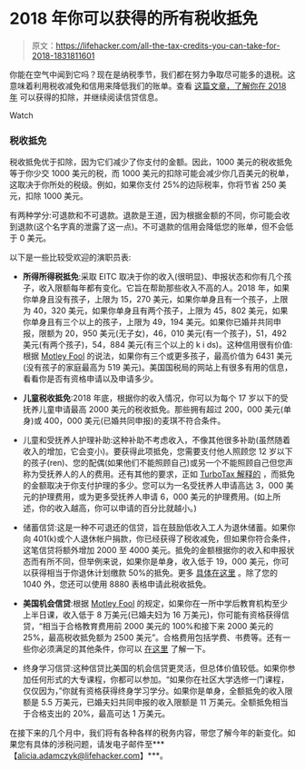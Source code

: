 # 2018 年你可以获得的所有税收抵免

> 原文：<https://lifehacker.com/all-the-tax-credits-you-can-take-for-2018-1831811601>

你能在空气中闻到它吗？现在是纳税季节，我们都在努力争取尽可能多的退税。这意味着利用税收减免和信用来降低我们的账单。查看 [这篇文章，了解你在 2018 年](https://twocents.lifehacker.com/all-the-tax-deductions-you-can-take-for-2018-1831808127?rev=1547664826900) 可以获得的扣除，并继续阅读信贷信息。

Watch

### **税收抵免**

税收抵免优于扣除，因为它们减少了你支付的金额。因此，1000 美元的税收抵免等于你少交 1000 美元的税，而 1000 美元的扣除可能会减少你几百美元的税单，这取决于你所处的税级。例如，如果你支付 25%的边际税率，你将节省 250 美元，扣除 1000 美元。

有两种学分:可退款和不可退款。退款是王道，因为根据金额的不同，你可能会收到退款(这个名字真的泄露了这一点)。不可退款的信用会降低您的账单，但不会低于 0 美元。

以下是一些比较受欢迎的演职员表:

*   **所得所得税抵免**:采取 EITC 取决于你的收入(很明显)、申报状态和你有几个孩子，收入限额每年都有变化。它旨在帮助那些收入不高的人。2018 年，如果你单身且没有孩子，上限为 15，270 美元，如果你单身且有一个孩子，上限为 40，320 美元，如果你单身且有两个孩子，上限为 45，802 美元，如果你单身且有三个以上的孩子，上限为 49，194 美元。如果你已婚并共同申报，限额为 20，950 美元(无子女)，46，010 美元(有一个孩子)，51，492 美元(有两个孩子)，54，884 美元(有三个以上的 k i ds)。这种信用很有价值:根据 [Motley Fool](https://www.fool.com/taxes/2017/12/04/2018-earned-income-tax-credit-3-limits-you-need-to.aspx) 的说法，如果你有三个或更多孩子，最高价值为 6431 美元(没有孩子的家庭最高为 519 美元)。美国国税局的网站上有很多有用的信息，看看你是否有资格申请以及申请多少。
*   **儿童税收抵免**:2018 年底，根据你的收入情况，你可以为每个 17 岁以下的受抚养儿童申请最高 2000 美元的税收抵免。那些拥有超过 200，000 美元(单身)或 400，000 美元(已婚共同申报)的麦琪不符合条件。
*   儿童和受抚养人护理补助:这种补助不考虑收入，不像其他很多补助(虽然随着收入的增加，它会变小)。要获得此项抵免，您需要支付他人照顾您 12 岁以下的孩子(ren)、您的配偶(如果他们不能照顾自己)或另一个不能照顾自己但您声称为受抚养人的人的费用。还有其他的要求，正如 [TurboTax 解释的](http://can%20you%20smell%20it%20in%20the%20air/?%20It%E2%80%99s%20tax%20season,%20and%20we%E2%80%99re%20all%20trying%20to%20get%20the%20biggest%20refund%20possible.%20That%20means%20taking%20advantage%20of%20tax%20deductions%20and%20credits%20to%20lower%20our%20bill.%20Check%20out%20this%20post%20for%20the%20deductions%20you%20can%20take%20in%202018,%20and%20read%20on%20for%20information%20on%20credits.%20%20Tax%20Credits%20Tax%20credits%20are%20more%20favorable%20than%20deductions%20because%20they%20reduce%20the%20amount%20you%20pay%20dollar%20for%20dollar.%20So%20$1,000%20in%20tax%20credits%20equals%20$1,000%20in%20your%20pocket,%20whereas%20a%20$1,000%20deduction%20might%20lower%20your%20tax%20bill%20by%20a%20few%20hundred%20dollars,%20depending%20on%20which%20tax%20bracket%20you%E2%80%99re%20in.%20%20There%20are%20two%20types%20of%20credits:%20Refundable%20and%20non-refundable.%20Refundable%20is%20king,%20because%20if%20it%20lowers%20your%20burden%20below%20$0,%20you%E2%80%99ll%20get,%20aptly,%20a%20refund.%20Non-refundable%20credits%20will%20lower%20your%20bill,%20but%20not%20below%20$0.%20Here%20are%20some%20of%20the%20more%20popular%20credits:%20%20Earned%20Income%20Tax%20Credit:%20Taking%20the%20EITC%20depends%20on%20your%20income%20(obviously),%20filing%20status%20and%20how%20many%20children%20you%20have,%20and%20the%20income%20limits%20changes%20every%20year.%20It%E2%80%99s%20meant%20to%20help%20those%20with%20modest%20incomes.%20For%202018,%20the%20limit%20is%20$15,270%20if%20you%E2%80%99re%20single%20with%20no%20kids,%20$40,320%20if%20you%E2%80%99re%20single%20with%20one%20kid,%20$45,802%20if%20you%E2%80%99re%20single%20with%20two%20kids%20and%20$49,194%20if%20you%E2%80%99re%20single%20with%20three-plus%20kids.%20If%20you%E2%80%99re%20married%20and%20filing%20jointly,%20the%20limits%20are%20$20,950%20with%20no%20kids,%20$46,010%20with%20one%20kid,%20$51,492%20with%20two%20kids%20and%20$54,884%20with%20three-plus%20kids.%20The%20credit%20is%20valuable:%20Worth%20a%20maximum%20of%20$6,431%20if%20you%20have%20three%20or%20more%20kids%20(for%20a%20family%20with%20no%20kids%20the%20maximum%20is%20$519),%20according%20to%20the%20Motley%20Fool.%20The%20IRS%E2%80%99s%20website%20has%20a%20lot%20of%20useful%20info%20to%20see%20if%20you%20qualify%20and%20for%20how%20much.%20Child%20Tax%20Credit:%20You%20can%20claim%20up%20to%20$2,000%20per%20dependent%20child%20under%20the%20age%20of%2017%20at%20the%20end%20of%202018,%20depending%20on%20your%20income.%20Those%20with%20MAGI%E2%80%99s%20of%20more%20than%20$200,000%20(single)%20or%20$400,000%20(married%20filing%20jointly)%20do%20not%20qualify.%20Child%20and%20Dependent%20Care%20Credit:%20This%20credit%20can%20be%20claimed%20regardless%20of%20income,%20unlike%20many%20of%20the%20others%20(though%20it%20does%20get%20smaller%20as%20your%20income%20increases).) ，而抵免的金额取决于你支付护理的多少。您可以为一名受抚养人申请高达 3，000 美元的护理费用，或为更多受抚养人申请 6，000 美元的护理费用。(如上所述，你的收入越高，你可以申请的百分比就越小。)
*   储蓄信贷:这是一种不可退还的信贷，旨在鼓励低收入工人为退休储蓄。如果你向 401(k)或个人退休帐户捐款，你已经获得了税收减免，但如果你符合条件，这笔信贷将额外增加 2000 至 4000 美元。抵免的金额根据你的收入和申报状态而有所不同，但举例来说，如果你是单身，收入低于 19，000 美元，你可以获得相当于你退休计划缴款 50%的抵免。更多 [具体在这里](https://www.creditkarma.com/tax/i/what-is-savers-credit/) 。除了您的 1040 外，您还可以使用 8880 表格申请此税收抵免。
*   **美国机会信贷**:根据 [Motley Fool](https://www.fool.com/investing/2018/03/17/your-2018-guide-to-college-tuition-tax-breaks.aspx) 的规定，如果你在一所中学后教育机构至少上半日课，收入低于 8 万美元(已婚夫妇为 16 万美元)，你可能有资格获得信贷，“相当于合格教育费用前 2000 美元的 100%和接下来 2000 美元的 25%，最高税收抵免额为 2500 美元”。合格费用包括学费、书费等。还有一些你必须满足的其他条件，你可以 [在这里](https://www.fool.com/investing/2018/03/17/your-2018-guide-to-college-tuition-tax-breaks.aspx) 了解一下。

*   终身学习信贷:这种信贷比美国的机会信贷更灵活，但总体价值较低。如果你参加任何形式的大专课程，你都可以参加。“如果你在社区大学选修一门课程，仅仅因为，”你就有资格获得终身学习学分。如果你是单身，全额抵免的收入限额是 5.5 万美元，已婚夫妇共同申报的收入限额是 11 万美元。全额抵免相当于合格支出的 20%，最高可达 1 万美元。

在接下来的几个月中，我们将有各种各样的税务内容，带您了解今年的新变化。如果您有具体的涉税问题，请发电子邮件至***【alicia.adamczyk@lifehacker.com】***。